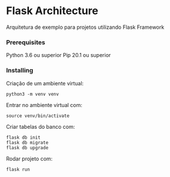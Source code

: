 # Flask Architecture

Arquitetura de exemplo para projetos utilizando Flask Framework

### Prerequisites

Python 3.6 ou superior
Pip 20.1 ou superior

### Installing

Criação de um ambiente virtual:

```
python3 -m venv venv
```

Entrar no ambiente virtual com:

```
source venv/bin/activate
```

Criar tabelas do banco com:

```
flask db init
flask db migrate
flask db upgrade
```

Rodar projeto com:

```
flask run
```